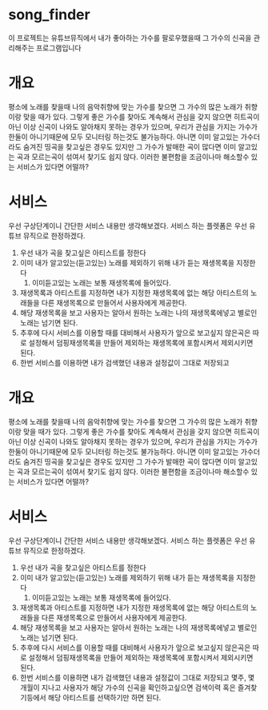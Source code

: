# song_finder
이 프로젝트는 유튜브뮤직에서 내가 좋아하는 가수를 팔로우했을때 그 가수의 신곡을 관리해주는 프로그램입니다

# 개요

평소에 노래를 찾을때  나의 음악취향에 맞는 가수를 찾으면 그 가수의 많은 노래가 취향이랑 맞을 때가 있다.
그렇게 좋은 가수를 찾아도 계속해서 관심을 갖지 않으면 히트곡이 아닌 이상 신곡이 나와도 알아채지 못하는 경우가 있으며,
우리가 관심을 가지는 가수가 한둘이 아니기때문에 모두 모니터링 하는것도 불가능하다.
아니면 이미 알고있는 가수더라도 숨겨진 띵곡을 찾고싶은 경우도 있지만 그 가수가 발매한 곡이 많다면 
이미 알고있는 곡과 모르는곡이 섞여서 찾기도 쉽지 않다.
이러한 불편함을 조금이나마 해소할수 있는 서비스가 있다면 어떨까?

# 서비스

우선 구상단계이니 간단한 서비스 내용만 생각해보겠다.
서비스 하는 플렛폼은 우선 유튜브 뮤직으로 한정하겠다.

1. 우선 내가 곡을 찾고싶은 아티스트를 정한다
2. 이미 내가 알고있는(듣고있는) 노래를 제외하기 위해 내가 듣는 재생목록을 지정한다
    1. 이미듣고있는 노래는 보통 재생목록에 들어있다.
3. 재생목록과 아티스트를 지정하면 내가 지정한 재생목록에 없는 해당 아티스트의 노래들을
다른 재생목록으로 만들어서 사용자에게 제공한다.
4. 해당 재생목록을 보고 사용자는 알아서 원하는 노래는 나의 재생목록에넣고 별로인 노래는 넘기면 된다.
5. 추후에 다시 서비스를 이용할 때를 대비해서 사용자가 앞으로 보고싶지 않은곡은 따로 설정해서 덤핑재생목록을 만들어 제외하는 
재생목록에 포함시켜서 제외시키면 된다.
6. 한번 서비스를 이용하면 내가 검색했던 내용과 설정값이 그대로 저장되고 

# 개요

평소에 노래를 찾을때  나의 음악취향에 맞는 가수를 찾으면 그 가수의 많은 노래가 취향이랑 맞을 때가 있다.
그렇게 좋은 가수를 찾아도 계속해서 관심을 갖지 않으면 히트곡이 아닌 이상 신곡이 나와도 알아채지 못하는 경우가 있으며,
우리가 관심을 가지는 가수가 한둘이 아니기때문에 모두 모니터링 하는것도 불가능하다.
아니면 이미 알고있는 가수더라도 숨겨진 띵곡을 찾고싶은 경우도 있지만 그 가수가 발매한 곡이 많다면 
이미 알고있는 곡과 모르는곡이 섞여서 찾기도 쉽지 않다.
이러한 불편함을 조금이나마 해소할수 있는 서비스가 있다면 어떨까?

# 서비스

우선 구상단계이니 간단한 서비스 내용만 생각해보겠다.
서비스 하는 플렛폼은 우선 유튜브 뮤직으로 한정하겠다.

1. 우선 내가 곡을 찾고싶은 아티스트를 정한다
2. 이미 내가 알고있는(듣고있는) 노래를 제외하기 위해 내가 듣는 재생목록을 지정한다
    1. 이미듣고있는 노래는 보통 재생목록에 들어있다.
3. 재생목록과 아티스트를 지정하면 내가 지정한 재생목록에 없는 해당 아티스트의 노래들을
다른 재생목록으로 만들어서 사용자에게 제공한다.
4. 해당 재생목록을 보고 사용자는 알아서 원하는 노래는 나의 재생목록에넣고 별로인 노래는 넘기면 된다.
5. 추후에 다시 서비스를 이용할 때를 대비해서 사용자가 앞으로 보고싶지 않은곡은 따로 설정해서 덤핑재생목록을 만들어 제외하는 
재생목록에 포함시켜서 제외시키면 된다.
6. 한번 서비스를 이용하면 내가 검색했던 내용과 설정값이 그대로 저장되고 몇주, 몇개월이 지나고 사용자가 해당 가수의 신곡을 확인하고싶으면
검색이력 혹은 즐겨찾기등에서 해당 아티스트를 선택하기만 하면 된다.